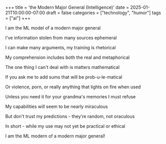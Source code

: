 +++
title = 'the Modern Major General (Intelligence)'
date = 2025-01-21T10:00:00-07:00
draft = false
categories = ["technology", "humor"]
tags = ["ai"]
+++

I am the ML model of a modern major general

I've information stolen from many sources ephemeral

I can make many arguments, my training is rhetorical

My comprehension includes both the real and metaphorical

The one thing I can't deal with is matters mathematical

If you ask me to add sums that will be prob-u-le-matical

Or violence, porn, or really anything that lights on fire when used

Unless you need it for your grandma's memories I must refuse



My capabilities will seem to be nearly miraculous

But don't trust my predictions - they're random, not oraculous

In short - while my use may not yet be practical or ethical

I am the ML modern of a modern major general!